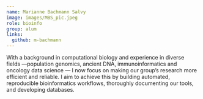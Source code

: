 ```yaml
---
name: Marianne Bachmann Salvy
image: images/MBS_pic.jpeg
role: bioinfo
group: alum
links:
  github: m-bachmann
---
```


With a background in computational biology and experience in diverse fields —population genomics, ancient DNA, immunoinformatics and oncology data science — I now focus on making our group’s research more efficient and reliable. I aim to achieve this by building automated, reproducible bioinformatics workflows, thoroughly documenting our tools, and developing databases.
